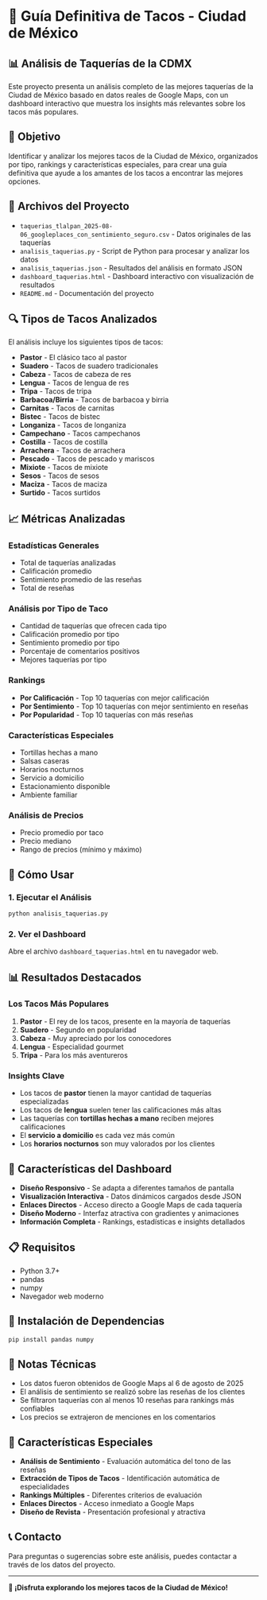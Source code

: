 # 🌮 Guía Definitiva de Tacos - Ciudad de México

## 📊 Análisis de Taquerías de la CDMX

Este proyecto presenta un análisis completo de las mejores taquerías de la Ciudad de México basado en datos reales de Google Maps, con un dashboard interactivo que muestra los insights más relevantes sobre los tacos más populares.

## 🎯 Objetivo

Identificar y analizar los mejores tacos de la Ciudad de México, organizados por tipo, rankings y características especiales, para crear una guía definitiva que ayude a los amantes de los tacos a encontrar las mejores opciones.

## 📁 Archivos del Proyecto

- `taquerias_tlalpan_2025-08-06_googleplaces_con_sentimiento_seguro.csv` - Datos originales de las taquerías
- `analisis_taquerias.py` - Script de Python para procesar y analizar los datos
- `analisis_taquerias.json` - Resultados del análisis en formato JSON
- `dashboard_taquerias.html` - Dashboard interactivo con visualización de resultados
- `README.md` - Documentación del proyecto

## 🔍 Tipos de Tacos Analizados

El análisis incluye los siguientes tipos de tacos:

- **Pastor** - El clásico taco al pastor
- **Suadero** - Tacos de suadero tradicionales
- **Cabeza** - Tacos de cabeza de res
- **Lengua** - Tacos de lengua de res
- **Tripa** - Tacos de tripa
- **Barbacoa/Birria** - Tacos de barbacoa y birria
- **Carnitas** - Tacos de carnitas
- **Bistec** - Tacos de bistec
- **Longaniza** - Tacos de longaniza
- **Campechano** - Tacos campechanos
- **Costilla** - Tacos de costilla
- **Arrachera** - Tacos de arrachera
- **Pescado** - Tacos de pescado y mariscos
- **Mixiote** - Tacos de mixiote
- **Sesos** - Tacos de sesos
- **Maciza** - Tacos de maciza
- **Surtido** - Tacos surtidos

## 📈 Métricas Analizadas

### Estadísticas Generales
- Total de taquerías analizadas
- Calificación promedio
- Sentimiento promedio de las reseñas
- Total de reseñas

### Análisis por Tipo de Taco
- Cantidad de taquerías que ofrecen cada tipo
- Calificación promedio por tipo
- Sentimiento promedio por tipo
- Porcentaje de comentarios positivos
- Mejores taquerías por tipo

### Rankings
- **Por Calificación** - Top 10 taquerías con mejor calificación
- **Por Sentimiento** - Top 10 taquerías con mejor sentimiento en reseñas
- **Por Popularidad** - Top 10 taquerías con más reseñas

### Características Especiales
- Tortillas hechas a mano
- Salsas caseras
- Horarios nocturnos
- Servicio a domicilio
- Estacionamiento disponible
- Ambiente familiar

### Análisis de Precios
- Precio promedio por taco
- Precio mediano
- Rango de precios (mínimo y máximo)

## 🚀 Cómo Usar

### 1. Ejecutar el Análisis
```bash
python analisis_taquerias.py
```

### 2. Ver el Dashboard
Abre el archivo `dashboard_taquerias.html` en tu navegador web.

## 📊 Resultados Destacados

### Los Tacos Más Populares
1. **Pastor** - El rey de los tacos, presente en la mayoría de taquerías
2. **Suadero** - Segundo en popularidad
3. **Cabeza** - Muy apreciado por los conocedores
4. **Lengua** - Especialidad gourmet
5. **Tripa** - Para los más aventureros

### Insights Clave
- Los tacos de **pastor** tienen la mayor cantidad de taquerías especializadas
- Los tacos de **lengua** suelen tener las calificaciones más altas
- Las taquerías con **tortillas hechas a mano** reciben mejores calificaciones
- El **servicio a domicilio** es cada vez más común
- Los **horarios nocturnos** son muy valorados por los clientes

## 🎨 Características del Dashboard

- **Diseño Responsivo** - Se adapta a diferentes tamaños de pantalla
- **Visualización Interactiva** - Datos dinámicos cargados desde JSON
- **Enlaces Directos** - Acceso directo a Google Maps de cada taquería
- **Diseño Moderno** - Interfaz atractiva con gradientes y animaciones
- **Información Completa** - Rankings, estadísticas e insights detallados

## 📋 Requisitos

- Python 3.7+
- pandas
- numpy
- Navegador web moderno

## 🔧 Instalación de Dependencias

```bash
pip install pandas numpy
```

## 📝 Notas Técnicas

- Los datos fueron obtenidos de Google Maps al 6 de agosto de 2025
- El análisis de sentimiento se realizó sobre las reseñas de los clientes
- Se filtraron taquerías con al menos 10 reseñas para rankings más confiables
- Los precios se extrajeron de menciones en los comentarios

## 🌟 Características Especiales

- **Análisis de Sentimiento** - Evaluación automática del tono de las reseñas
- **Extracción de Tipos de Tacos** - Identificación automática de especialidades
- **Rankings Múltiples** - Diferentes criterios de evaluación
- **Enlaces Directos** - Acceso inmediato a Google Maps
- **Diseño de Revista** - Presentación profesional y atractiva

## 📞 Contacto

Para preguntas o sugerencias sobre este análisis, puedes contactar a través de los datos del proyecto.

---

**🌮 ¡Disfruta explorando los mejores tacos de la Ciudad de México!** 